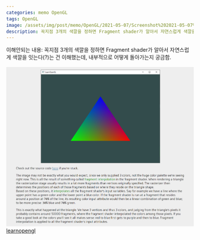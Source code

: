 ```yaml
---
categories: memo OpenGL
tags: OpenGL
image: /assets/img/post/memo/OpenGL/2021-05-07/Screenshot%202021-05-07%20011407.png
description: 꼭지점 3개의 색깔을 정하면 Fragment shader가 알아서 자연스럽게 색깔을 잇는다(?)는 건 이해했는데, 내부적으로 어떻게 돌아가는지 궁금함.
---
```

이해안되는 내용: 
꼭지점 3개의 색깔을 정하면 Fragment shader가 알아서 자연스럽게 색깔을 잇는다(?)는 건 
이해했는데, 내부적으로 어떻게 돌아가는지 궁금함.\
\
![](/assets/img/post/memo/OpenGL/2021-05-07/Screenshot%202021-05-07%20012048.png)
\
[learnopengl](https://learnopengl.com/Getting-started/Shaders)